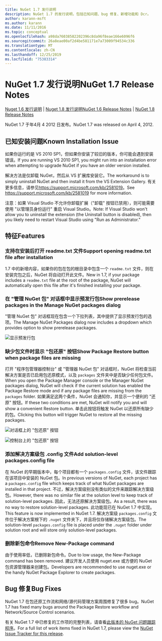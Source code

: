 ```yaml
---
title: NuGet 1.7 发行说明
description: NuGet 1.7 的发行说明，包括已知问题、bug 修复、新增功能和 Dcr。
author: karann-msft
ms.author: karann
ms.date: 11/11/2016
ms.topic: conceptual
ms.openlocfilehash: a98da76038582202396c8da96f8eae166e6096f6
ms.sourcegitcommit: 26a8eae00af2d4be581171e7a73009f94534c336
ms.translationtype: MT
ms.contentlocale: zh-CN
ms.lasthandoff: 12/25/2019
ms.locfileid: "75383314"
---
```

# <a name="nuget-17-release-notes"></a><span data-ttu-id="f7bb7-103">NuGet 1.7 发行说明</span><span class="sxs-lookup"><span data-stu-id="f7bb7-103">NuGet 1.7 Release Notes</span></span>

<span data-ttu-id="f7bb7-104">[Nuget 1.6 发行说明](../release-notes/nuget-1.6.md) | [Nuget 1.8 发行说明](../release-notes/nuget-1.8.md)</span><span class="sxs-lookup"><span data-stu-id="f7bb7-104">[NuGet 1.6 Release Notes](../release-notes/nuget-1.6.md) | [NuGet 1.8 Release Notes](../release-notes/nuget-1.8.md)</span></span>

<span data-ttu-id="f7bb7-105">NuGet 1.7 于年4月 4 2012 日发布。</span><span class="sxs-lookup"><span data-stu-id="f7bb7-105">NuGet 1.7 was released on April 4, 2012.</span></span>

## <a name="known-installation-issue"></a><span data-ttu-id="f7bb7-106">已知安装问题</span><span class="sxs-lookup"><span data-stu-id="f7bb7-106">Known Installation Issue</span></span>
<span data-ttu-id="f7bb7-107">如果你运行的是 VS 2010 SP1，但如果你安装了较旧的版本，你可能会遇到安装错误。</span><span class="sxs-lookup"><span data-stu-id="f7bb7-107">If you are running VS 2010 SP1, you might run into an installation error when attempting to upgrade NuGet if you have an older version installed.</span></span>

<span data-ttu-id="f7bb7-108">解决方法是仅卸载 NuGet，然后从 VS 扩展库安装它。</span><span class="sxs-lookup"><span data-stu-id="f7bb7-108">The workaround is to simply uninstall NuGet and then install it from the VS Extension Gallery.</span></span>  <span data-ttu-id="f7bb7-109">有关更多信息，请参见<https://support.microsoft.com/kb/2581019>。</span><span class="sxs-lookup"><span data-stu-id="f7bb7-109">See <https://support.microsoft.com/kb/2581019> for more information.</span></span>

<span data-ttu-id="f7bb7-110">注意：如果 Visual Studio 不允许你卸载扩展（"卸载" 按钮已禁用），则可能需要使用 "以管理员身份运行" 重启 Visual Studio。</span><span class="sxs-lookup"><span data-stu-id="f7bb7-110">Note: If Visual Studio won't allow you to uninstall the extension (the Uninstall button is disabled), then you likely need to restart Visual Studio using "Run as Administrator."</span></span>

## <a name="features"></a><span data-ttu-id="f7bb7-111">特征</span><span class="sxs-lookup"><span data-stu-id="f7bb7-111">Features</span></span>

### <a name="support-opening-readmetxt-file-after-installation"></a><span data-ttu-id="f7bb7-112">支持在安装后打开 readme.txt 文件</span><span class="sxs-lookup"><span data-stu-id="f7bb7-112">Support opening readme.txt file after installation</span></span>
<span data-ttu-id="f7bb7-113">1\.7 中的新增内容，如果你的包在包的根目录中包含一个 `readme.txt` 文件，则在安装完包之后，NuGet 将自动打开此文件。</span><span class="sxs-lookup"><span data-stu-id="f7bb7-113">New in 1.7, if your package includes a `readme.txt` file at the root of the package, NuGet will automatically open this file after it's finished installing your package.</span></span>

### <a name="show-prerelease-packages-in-the-manage-nuget-packages-dialog"></a><span data-ttu-id="f7bb7-114">在 "管理 NuGet 包" 对话框中显示预发行包</span><span class="sxs-lookup"><span data-stu-id="f7bb7-114">Show prerelease packages in the Manage NuGet packages dialog</span></span>
<span data-ttu-id="f7bb7-115">"管理 NuGet 包" 对话框现在包含一个下拉列表，其中提供了显示预发行包的选项。</span><span class="sxs-lookup"><span data-stu-id="f7bb7-115">The Manage NuGet Packages dialog now includes a dropdown which provides option to show prerelease packages.</span></span>

![显示预发行包](./media/prerelease-dropdown.png)

### <a name="show-package-restore-button-when-package-files-are-missing"></a><span data-ttu-id="f7bb7-117">缺少包文件时显示 "包还原" 按钮</span><span class="sxs-lookup"><span data-stu-id="f7bb7-117">Show Package Restore button when package files are missing</span></span>
<span data-ttu-id="f7bb7-118">打开 "程序包管理器控制台" 或 "管理器 NuGet 包" 对话框时，NuGet 将检查当前解决方案是否已启用包还原模式，以及 `packages` 文件夹中是否缺少任何包文件。</span><span class="sxs-lookup"><span data-stu-id="f7bb7-118">When you open the Package Manager console or the Manager NuGet packages dialog, NuGet will check if the current solution has enabled the Package Restore mode and if any package files are missing from the `packages` folder.</span></span> <span data-ttu-id="f7bb7-119">如果满足这两个条件，NuGet 会通知你，并显示一个便利的 "还原" 按钮。</span><span class="sxs-lookup"><span data-stu-id="f7bb7-119">If these two conditions are met, NuGet will notify you and will show a convenient Restore button.</span></span> <span data-ttu-id="f7bb7-120">单击此按钮将触发 NuGet 以还原所有缺少的包。</span><span class="sxs-lookup"><span data-stu-id="f7bb7-120">Clicking this button will trigger NuGet to restore all the missing packages.</span></span>

![对话框上的 "包还原" 按钮](./media/packagerestore-dialog.png)

![控制台上的 "包还原" 按钮](./media/packagerestore-console.png)

### <a name="add-solution-level-packagesconfig-file"></a><span data-ttu-id="f7bb7-123">添加解决方案级包 .config 文件</span><span class="sxs-lookup"><span data-stu-id="f7bb7-123">Add solution-level packages.config file</span></span>
<span data-ttu-id="f7bb7-124">在 NuGet 的早期版本中，每个项目都有一个 `packages.config` 文件，该文件跟踪在该项目中安装的 NuGet 包。</span><span class="sxs-lookup"><span data-stu-id="f7bb7-124">In previous versions of NuGet, each project has a `packages.config` file which keeps track of what NuGet packages are installed in that project.</span></span> <span data-ttu-id="f7bb7-125">不过，解决方案级别没有类似的文件来跟踪解决方案级包。</span><span class="sxs-lookup"><span data-stu-id="f7bb7-125">However, there was no similar file at the solution level to keep track of solution-level packages.</span></span> <span data-ttu-id="f7bb7-126">因此，无法还原解决方案级包。</span><span class="sxs-lookup"><span data-stu-id="f7bb7-126">As a result, there was no way to restore solution-level packages.</span></span>
<span data-ttu-id="f7bb7-127">此功能现已在 NuGet 1.7 中实现。</span><span class="sxs-lookup"><span data-stu-id="f7bb7-127">This feature is now implemented in NuGet 1.7.</span></span> <span data-ttu-id="f7bb7-128">解决方案级 `packages.config` 文件位于解决方案根下的 `.nuget` 文件夹下，并且将仅存储解决方案级包。</span><span class="sxs-lookup"><span data-stu-id="f7bb7-128">The solution-level `packages.config` file is placed under the `.nuget` folder under solution root and will store only solution-level packages.</span></span>

### <a name="remove-new-package-command"></a><span data-ttu-id="f7bb7-129">删除新包命令</span><span class="sxs-lookup"><span data-stu-id="f7bb7-129">Remove New-Package command</span></span>
<span data-ttu-id="f7bb7-130">由于使用率低，已删除新包命令。</span><span class="sxs-lookup"><span data-stu-id="f7bb7-130">Due to low usage, the New-Package command has been removed.</span></span> <span data-ttu-id="f7bb7-131">建议开发人员使用 nuget.exe 或方便的 NuGet 包资源管理器来创建包。</span><span class="sxs-lookup"><span data-stu-id="f7bb7-131">Developers are recommended to use nuget.exe or the handy NuGet Package Explorer to create packages.</span></span>

## <a name="bug-fixes"></a><span data-ttu-id="f7bb7-132">Bug 修复</span><span class="sxs-lookup"><span data-stu-id="f7bb7-132">Bug Fixes</span></span>
<span data-ttu-id="f7bb7-133">NuGet 1.7 在包还原工作流和网络/源代码管理方案周围修复了很多 bug。</span><span class="sxs-lookup"><span data-stu-id="f7bb7-133">NuGet 1.7 has fixed many bugs around the Package Restore workflow and Network/Source Control scenarios.</span></span>

<span data-ttu-id="f7bb7-134">有关 NuGet 1.7 中已修复的工作项的完整列表，请查看[此版本的 NuGet 问题跟踪程序](http://nuget.codeplex.com/workitem/list/advanced?keyword=&status=Closed&type=All&priority=All&release=NuGet%201.7&assignedTo=All&component=All&sortField=Votes&sortDirection=Descending&page=0)。</span><span class="sxs-lookup"><span data-stu-id="f7bb7-134">For a full list of work items fixed in NuGet 1.7, please view the [NuGet Issue Tracker for this release](http://nuget.codeplex.com/workitem/list/advanced?keyword=&status=Closed&type=All&priority=All&release=NuGet%201.7&assignedTo=All&component=All&sortField=Votes&sortDirection=Descending&page=0).</span></span>
